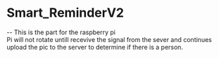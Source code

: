 # Smart_ReminderV2
--
This is the part for the raspberry pi
<br /> Pi will not rotate untill recevive the signal from the sever and continues upload the pic to the server to determine if there is a person.



